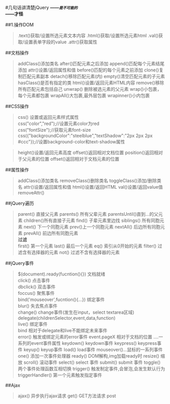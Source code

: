 #几句话讲清楚jQuery 
***——<small>是不可能的</small>***  
**——才怪**

##1.操作DOM

> .text()获取/设置所选元素文本内容
> .html()获取/设置所选元素html
> .val()获取/设置表单字段的value
> .attr()获取属性  


##文档操作
>addClass()添加类名
>after()匹配元素之后添加
>append()匹配每个元素结尾添加
>attr()设置/返回属性和值
>before()匹配的每个元素之前添加
>clone()复制匹配元素副本
>detach()移除匹配元素(内)
>empty()清空匹配元素的子元素
>hasClass()是否有指定的类
>html()设置/返回元素HTML内容
>remove()移除所有匹配元素包括自己
>unwrap() 删除被选元素的父元素
>wrap()小包裹，每个元素都包裹
>wrapAll()大包裹,最外层包裹
>wrapinner()小内包裹


##CSS操作  
>css() 设置或返回元素样式属性    
css("color","red");//设置元素color为red  
css("fontSize");//获取元素font-size  
css({"backgroundColor":"steelblue","textShadow":"2px 2px 2px #ccc"});//设置background-color和text-shadow属性  

>height()设置/返回元素高度
>offset()返回相对文档位置
>position()返回相对于父元素的位置
>offset()返回相对于文档元素的位置


##属性操作
>addClass()添加类名
>removeClass()删除类名
>toggleClass()添加/删除类名
>attr()设置/返回属性和值
>html()设置/返回HTML
>val()设置/返回value值
>removeAttr()

##jQuery遍历
>parent() 直接父元素
>parents() 所有父辈元素
>parentsUntil()直到...的父元素
>children()所有直接子元素
>find() 子辈元素里边找
>siblings() 所有同胞元素
>next() 下一个同胞元素
>prev()上一个同胞元素
>nextAll() 后边所有同胞元素
>prevAll() 前边所有同胞元素  
**过滤**  
>first() 第一个元素
>last() 最后一个元素
>eq() 索引从0开始的元素
>filter() 过滤含有选择器的元素
>not() 过滤不含有选择器的元素

##jQuery事件
>$(document).ready(fucntion(){}) 文档就绪  
>click() 点击事件  
dbclick() 双击事件   
foccus() 聚焦事件  
bind('mouseover',fucntion(){...}) 绑定事件  
blur() 失去焦点事件  
change() change事件(发生在input，select textarea区域)  
delegate(childrenSelector,event,data,function)  
live() 绑定事件    
bind 相对于delegate和live不能绑定未来事件  
>error() 触发或绑定元素的error事件
>event.pageX 相对于文档的位置
>....一系列的event事件属性
>keydown() keydown事件
>keypress() keypress事件
>keyup() keyup事件
>load() load事件
>mouseover()...鼠标的一系列事件
>one() 添加一次事件处理器
>ready() DOM解构,img加载ready时
>resize() 缩放
>scroll() 滚动事件
>select() select 事件
>submit() submit 事件
>toggle() 两个事件处理函数互相切换
>trigger() 触发制定事件,会冒泡,会发生默认行为
>triggerHandler() 第一个元素触发指定事件

##Ajax

>ajax() 异步执行ajax请求
>get() GET方法请求
>post